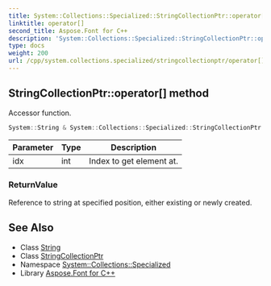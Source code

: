 ```yaml
---
title: System::Collections::Specialized::StringCollectionPtr::operator[] method
linktitle: operator[]
second_title: Aspose.Font for C++
description: 'System::Collections::Specialized::StringCollectionPtr::operator[] method. Accessor function in C++.'
type: docs
weight: 200
url: /cpp/system.collections.specialized/stringcollectionptr/operator[]/
---
```

## StringCollectionPtr::operator[] method


Accessor function.

```cpp
System::String & System::Collections::Specialized::StringCollectionPtr::operator[](int idx) const
```


| Parameter | Type | Description |
| --- | --- | --- |
| idx | int | Index to get element at. |

### ReturnValue

Reference to string at specified position, either existing or newly created.

## See Also

* Class [String](../../../system/string/)
* Class [StringCollectionPtr](../)
* Namespace [System::Collections::Specialized](../../)
* Library [Aspose.Font for C++](../../../)

